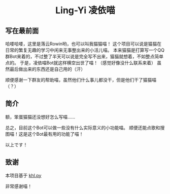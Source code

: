 <div align="center">

# Ling-Yi 凌依喵

</div>

## 写在最前面

哈喽哈喽，这里是落云Rowin哟，也可以叫我猫猫喵！
这个项目可以说是猫猫在日常的繁复无趣的学习中闲来无事整出来的小活儿喵。
本来猫猫是打算写一个QQ群Bot来着的，不过整了半天可以说是完全写不出来，猫猫就想着，不如整点简单点的。
于是，凌依喵Bot就这样横空出世了喵！（感觉好像没什么联系来着）
虽然最后做出来的东西还是自己用的（汗）

顺便感谢一下群友的帮助喵，虽然他们什么事儿都没干，但是他们干了猫猫喵（？）

## 简介

额，笨蛋猫猫还没想好怎么写喵……

总之，目前这个Bot可以做一些没有什么实际意义的小功能喵。
顺便还能点歌和搜图喵！这是这个Bot最有用的功能了喵！

以上です！

## 致谢

本项目基于 [khl.py](https://github.com/TWT233/khl.py) 

非常感谢喵！

